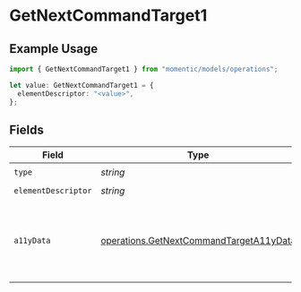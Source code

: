 # GetNextCommandTarget1

## Example Usage

```typescript
import { GetNextCommandTarget1 } from "momentic/models/operations";

let value: GetNextCommandTarget1 = {
  elementDescriptor: "<value>",
};
```

## Fields

| Field                                                                                              | Type                                                                                               | Required                                                                                           | Description                                                                                        |
| -------------------------------------------------------------------------------------------------- | -------------------------------------------------------------------------------------------------- | -------------------------------------------------------------------------------------------------- | -------------------------------------------------------------------------------------------------- |
| `type`                                                                                             | *string*                                                                                           | :heavy_check_mark:                                                                                 | N/A                                                                                                |
| `elementDescriptor`                                                                                | *string*                                                                                           | :heavy_check_mark:                                                                                 | N/A                                                                                                |
| `a11yData`                                                                                         | [operations.GetNextCommandTargetA11yData](../../models/operations/getnextcommandtargeta11ydata.md) | :heavy_minus_sign:                                                                                 | DEPRECATED: new a11y cache is stored in DB and resolved into the 'cache' field                     |